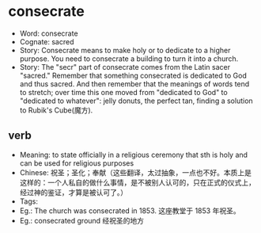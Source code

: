 # consecrate

- Word: consecrate
- Cognate: sacred
- Story: Consecrate means to make holy or to dedicate to a higher purpose. You need to consecrate a building to turn it into a church.
- Story: The "secr" part of consecrate comes from the Latin sacer "sacred." Remember that something consecrated is dedicated to God and thus sacred. And then remember that the meanings of words tend to stretch; over time this one moved from "dedicated to God" to "dedicated to whatever": jelly donuts, the perfect tan, finding a solution to Rubik's Cube(魔方).

## verb

- Meaning: to state officially in a religious ceremony that sth is holy and can be used for religious purposes
- Chinese: 祝圣；圣化；奉献（这些翻译，太过抽象，一点也不好。本质上是这样的：一个人私自的做什么事情，是不被别人认可的，只在正式的仪式上，经过神的鉴证，才算是被认可了。）
- Tags: 
- Eg.: The church was consecrated in 1853. 这座教堂于 1853 年祝圣。
- Eg.: consecrated ground 经祝圣的地方

